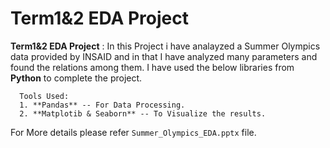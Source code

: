 # Term1&2 EDA Project


**Term1&2 EDA Project** : In this Project i have analayzed a Summer Olympics data provided by INSAID and in that I have analyzed many parameters and found the relations among them. I have used the below libraries from **Python** to complete the project.

      Tools Used:
	  1. **Pandas** -- For Data Processing.
	  2. **Matplotib & Seaborn** -- To Visualize the results.
	  
 For More details please refer `Summer_Olympics_EDA.pptx` file.

